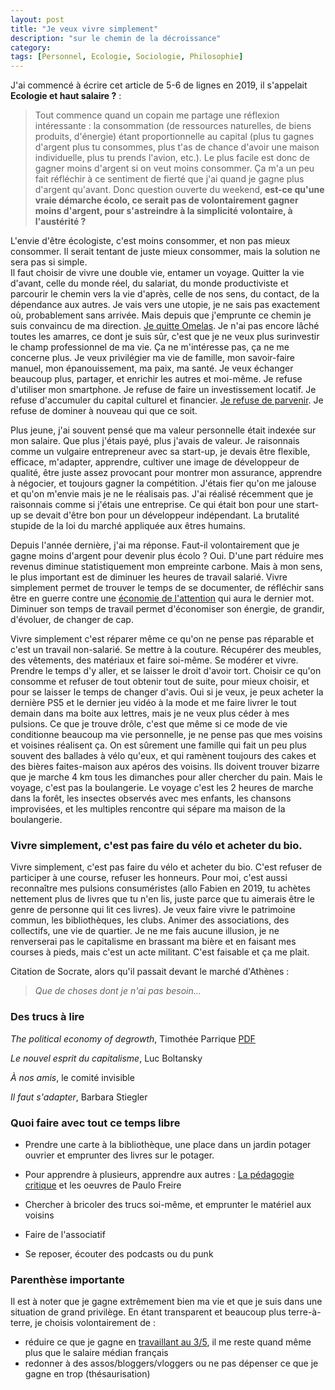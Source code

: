 ```yaml
---
layout: post
title: "Je veux vivre simplement"
description: "sur le chemin de la décroissance"
category: 
tags: [Personnel, Ecologie, Sociologie, Philosophie]
---
```


J'ai commencé à écrire cet article de 5-6 de lignes en 2019, il s'appelait **Ecologie et haut salaire ?** : 

> Tout commence quand un copain me partage une réflexion intéressante : la consommation (de ressources naturelles, de biens 
produits, d'énergie) étant proportionnelle au capital (plus tu gagnes d'argent plus tu consommes, plus
t'as de chance d'avoir une maison individuelle, plus tu prends l'avion, etc.). Le plus facile est donc de gagner moins d'argent si on
veut moins consommer. Ça m'a un peu fait réfléchir à ce sentiment de fierté que j'ai quand je gagne plus d'argent qu'avant.
Donc question ouverte du weekend, **est-ce qu'une vraie démarche écolo, ce serait pas de volontairement gagner moins 
d'argent, pour s'astreindre à la simplicité volontaire, à l'austérité ?**

L'envie d'être écologiste, c'est moins consommer, et 
non pas mieux consommer. Il serait tentant de juste mieux consommer, mais la solution ne sera pas si simple.     
Il faut choisir de vivre une double vie, entamer un voyage. Quitter la vie d'avant, celle du monde réel, du salariat,
du monde productiviste et parcourir le chemin vers la vie d'après, celle de nos sens, du contact, de la 
dépendance aux autres. Je vais vers une utopie, je ne sais pas exactement où, probablement sans arrivée. Mais depuis que 
j'emprunte ce chemin je suis convaincu de ma direction.
[Je quitte Omelas](https://monsieurphi.com/2020/01/03/ceux-qui-partent-domelas-ursula-k-le-guin/). Je n'ai pas encore 
lâché toutes les amarres, ce dont je suis sûr, c'est 
que je ne veux plus surinvestir le champ professionnel de ma vie. Ça ne m'intéresse pas, ça ne me concerne plus. Je veux privilégier ma vie de 
famille, mon savoir-faire manuel, mon épanouissement, ma paix, ma santé. Je veux échanger beaucoup plus, partager, et 
enrichir les autres et moi-même. Je refuse d'utiliser mon smartphone. Je refuse de faire un investissement locatif.
Je refuse d'accumuler du capital culturel et financier. [Je refuse de parvenir](https://fr.wikipedia.org/wiki/Refus_de_parvenir).
Je refuse de dominer à nouveau qui que ce soit. 


Plus jeune, j'ai souvent pensé que ma valeur personnelle était indexée sur mon salaire. Que plus j'étais payé, plus j'avais 
de valeur. Je raisonnais comme un vulgaire entrepreneur avec sa start-up, je devais être flexible, efficace, m'adapter, apprendre,
cultiver une image de développeur de qualité, être juste assez provocant pour montrer mon assurance, apprendre à négocier,
et toujours gagner la compétition. J'étais fier qu'on me jalouse et qu'on m'envie mais je ne le réalisais pas. 
J'ai réalisé récemment que je raisonnais comme si j'étais une entreprise. Ce qui était bon pour une start-up se devait d'être
bon pour un développeur indépendant. La brutalité stupide de la loi du marché appliquée aux êtres humains.
 

Depuis l'année dernière, j'ai ma réponse. Faut-il volontairement que je gagne moins d'argent pour devenir plus écolo ?
Oui. D'une part réduire mes revenus diminue statistiquement mon empreinte carbone.
Mais à mon sens, le plus important est de diminuer les heures de travail salarié. Vivre simplement permet de trouver le temps
de se documenter, de réfléchir sans être en guerre contre une [économie de l'attention](https://fr.wikipedia.org/wiki/%C3%89conomie_de_l%27attention) qui aura le dernier mot. Diminuer
son temps de travail permet d'économiser son énergie, de grandir, d'évoluer, de changer de cap.  

Vivre simplement c'est réparer même ce qu'on ne pense pas réparable et c'est un travail non-salarié. Se mettre à la couture. Récupérer des meubles,
des vêtements, des matériaux et faire soi-même. Se modérer et vivre. Prendre le temps d'y aller, et se laisser le droit
d'avoir tort. Choisir ce qu'on consomme et refuser de tout obtenir tout de suite, pour mieux choisir, et pour se laisser
le temps de changer d'avis. Oui si je veux, je peux acheter la dernière PS5 et le dernier jeu vidéo à la mode et me
faire livrer le tout demain dans ma boite aux lettres, mais je ne veux plus céder à mes pulsions. Ce que je trouve drôle,
c'est que même si ce mode de vie conditionne beaucoup ma vie personnelle, je ne pense pas que mes voisins et voisines
réalisent ça. On est sûrement une famille qui fait un peu plus souvent des ballades à vélo qu'eux, et qui ramènent
toujours des cakes et des bières faites-maison aux apéros des voisins. Ils doivent trouver bizarre que je marche 4 km
tous les dimanches pour aller chercher du pain. Mais le voyage, c'est pas la boulangerie. Le voyage c'est les 2 heures de 
marche dans la forêt, les insectes observés avec mes enfants, les chansons improvisées, et les multiples rencontre qui 
sépare ma maison de la boulangerie. 

### Vivre simplement, c'est pas faire du vélo et acheter du bio.

Vivre simplement, c'est pas faire du vélo et acheter du bio. C'est refuser de participer à une course, refuser les honneurs. 
Pour moi, c'est aussi reconnaître mes pulsions consuméristes (allo Fabien en 2019, tu achètes nettement plus de livres
que tu n'en lis, juste parce que tu aimerais être le genre de personne qui lit ces livres). Je veux faire vivre le 
patrimoine commun, les bibliothèques, les clubs. Animer des associations, des collectifs, une vie de quartier. Je 
ne me fais aucune illusion, je ne renverserai pas le capitalisme en brassant ma bière et
en faisant mes courses à pieds, mais c'est un acte militant. C'est faisable et ça me plait. 


Citation de Socrate, alors qu'il passait devant le marché d'Athènes :
> *Que de choses dont je n'ai pas besoin...*

### Des trucs à lire      
 
*The political economy of degrowth*, Timothée Parrique [PDF](https://www.researchgate.net/publication/339844751_The_Political_Economy_of_Degrowth)

*Le nouvel esprit du capitalisme*,  Luc Boltansky

*À nos amis*, le comité invisible

*Il faut s'adapter*, Barbara Stiegler

### Quoi faire avec tout ce temps libre 

* Prendre une carte à la bibliothèque, une place dans un jardin potager ouvrier et emprunter des livres sur le potager.

* Pour apprendre à plusieurs, apprendre aux autres : [La pédagogie critique](https://fr.wikipedia.org/wiki/P%C3%A9dagogie_critique) 
et les oeuvres de Paulo Freire

* Chercher à bricoler des trucs soi-même, et emprunter le matériel aux voisins

* Faire de l'associatif

* Se reposer, écouter des podcasts ou du punk


### Parenthèse importante  

Il est à noter que je gagne extrêmement bien ma vie et que je suis dans une situation de grand privilège. En étant 
 transparent et beaucoup plus terre-à-terre, je choisis volontairement de :

* réduire ce que je gagne en [travaillant au 3/5](https://blog.lamarque.tech/Bilan-de-l'ann%C3%A9e-2019/), il me reste quand même plus que le salaire médian français
* redonner à des assos/bloggers/vloggers ou ne pas dépenser ce que je gagne en trop (thésaurisation)
